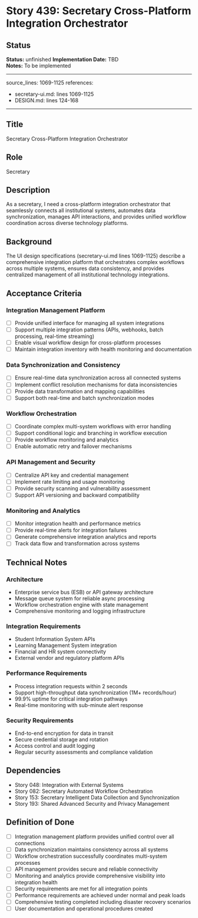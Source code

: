 # Story 439: Secretary Cross-Platform Integration Orchestrator

## Status
**Status:** unfinished
**Implementation Date:** TBD  
**Notes:** To be implemented

---
source_lines: 1069-1125
references:
  - secretary-ui.md: lines 1069-1125
  - DESIGN.md: lines 124-168
---

## Title
Secretary Cross-Platform Integration Orchestrator

## Role
Secretary

## Description
As a secretary, I need a cross-platform integration orchestrator that seamlessly connects all institutional systems, automates data synchronization, manages API interactions, and provides unified workflow coordination across diverse technology platforms.

## Background
The UI design specifications (secretary-ui.md lines 1069-1125) describe a comprehensive integration platform that orchestrates complex workflows across multiple systems, ensures data consistency, and provides centralized management of all institutional technology integrations.

## Acceptance Criteria

### Integration Management Platform
- [ ] Provide unified interface for managing all system integrations
- [ ] Support multiple integration patterns (APIs, webhooks, batch processing, real-time streaming)
- [ ] Enable visual workflow design for cross-platform processes
- [ ] Maintain integration inventory with health monitoring and documentation

### Data Synchronization and Consistency
- [ ] Ensure real-time data synchronization across all connected systems
- [ ] Implement conflict resolution mechanisms for data inconsistencies
- [ ] Provide data transformation and mapping capabilities
- [ ] Support both real-time and batch synchronization modes

### Workflow Orchestration
- [ ] Coordinate complex multi-system workflows with error handling
- [ ] Support conditional logic and branching in workflow execution
- [ ] Provide workflow monitoring and analytics
- [ ] Enable automatic retry and failover mechanisms

### API Management and Security
- [ ] Centralize API key and credential management
- [ ] Implement rate limiting and usage monitoring
- [ ] Provide security scanning and vulnerability assessment
- [ ] Support API versioning and backward compatibility

### Monitoring and Analytics
- [ ] Monitor integration health and performance metrics
- [ ] Provide real-time alerts for integration failures
- [ ] Generate comprehensive integration analytics and reports
- [ ] Track data flow and transformation across systems

## Technical Notes

### Architecture
- Enterprise service bus (ESB) or API gateway architecture
- Message queue system for reliable async processing
- Workflow orchestration engine with state management
- Comprehensive monitoring and logging infrastructure

### Integration Requirements
- Student Information System APIs
- Learning Management System integration
- Financial and HR system connectivity
- External vendor and regulatory platform APIs

### Performance Requirements
- Process integration requests within 2 seconds
- Support high-throughput data synchronization (1M+ records/hour)
- 99.9% uptime for critical integration pathways
- Real-time monitoring with sub-minute alert response

### Security Requirements
- End-to-end encryption for data in transit
- Secure credential storage and rotation
- Access control and audit logging
- Regular security assessments and compliance validation

## Dependencies
- Story 048: Integration with External Systems
- Story 082: Secretary Automated Workflow Orchestration
- Story 153: Secretary Intelligent Data Collection and Synchronization
- Story 193: Shared Advanced Security and Privacy Management

## Definition of Done
- [ ] Integration management platform provides unified control over all connections
- [ ] Data synchronization maintains consistency across all systems
- [ ] Workflow orchestration successfully coordinates multi-system processes
- [ ] API management provides secure and reliable connectivity
- [ ] Monitoring and analytics provide comprehensive visibility into integration health
- [ ] Security requirements are met for all integration points
- [ ] Performance requirements are achieved under normal and peak loads
- [ ] Comprehensive testing completed including disaster recovery scenarios
- [ ] User documentation and operational procedures created
